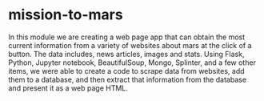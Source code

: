 # mission-to-mars
In this module we are creating a web page app that can obtain the most current information from a variety of websites about mars at the click of a button. The data includes, news articles, images and stats. Using Flask, Python, Jupyter notebook, BeautifulSoup, Mongo, Splinter, and a few other items, we were able to create a code to scrape data from websites, add them to a database, and then extract that information from the database and present it as a web page HTML. 
